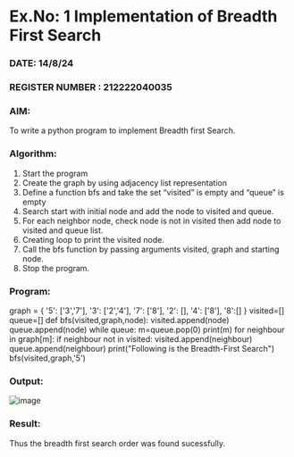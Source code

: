 # Ex.No: 1  Implementation of Breadth First Search 
### DATE: 14/8/24                                                                           
### REGISTER NUMBER : 212222040035
### AIM: 
To write a python program to implement Breadth first Search. 
### Algorithm:
1. Start the program
2. Create the graph by using adjacency list representation
3. Define a function bfs and take the set “visited” is empty and “queue” is empty
4. Search start with initial node and add the node to visited and queue.
5. For each neighbor node, check node is not in visited then add node to visited and queue list.
6.  Creating loop to print the visited node.
7.   Call the bfs function by passing arguments visited, graph and starting node.
8.   Stop the program.
### Program:

graph = {
    '5': ['3','7'],
    '3': ['2','4'],
    '7': ['8'],
    '2': [],
    '4': ['8'],
    '8':[]
}
visited=[]
queue=[]
def bfs(visited,graph,node):
    visited.append(node)
    queue.append(node)
    while queue:
        m=queue.pop(0)
        print(m)
        for neighbour in graph[m]:
            if neighbour not in visited:
                visited.append(neighbour)
                queue.append(neighbour)
print("Following is the Breadth-First Search")
bfs(visited,graph,'5')









### Output:
![image](https://github.com/user-attachments/assets/56701258-4bb1-400f-988e-914a4d4effe7)



### Result:
Thus the breadth first search order was found sucessfully.
